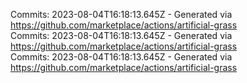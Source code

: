 Commits: 2023-08-04T16:18:13.645Z - Generated via https://github.com/marketplace/actions/artificial-grass
<br>
Commits: 2023-08-04T16:18:13.645Z - Generated via https://github.com/marketplace/actions/artificial-grass
<br>
Commits: 2023-08-04T16:18:13.645Z - Generated via https://github.com/marketplace/actions/artificial-grass
<br>
